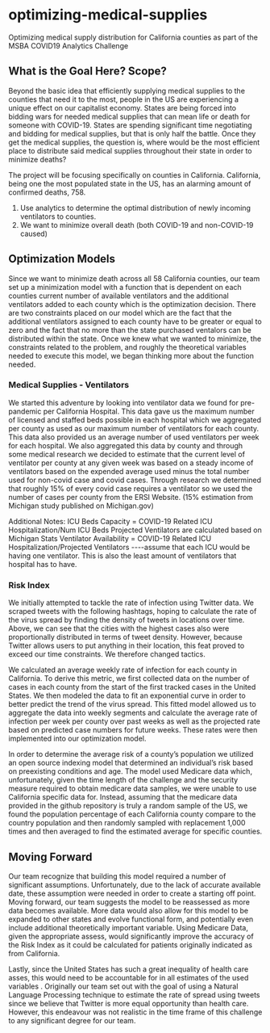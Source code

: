 # optimizing-medical-supplies
Optimizing medical supply distribution for California counties as part of the MSBA COVID19 Analytics Challenge

## What is the Goal Here? Scope?
Beyond the basic idea that efficiently supplying medical supplies to the counties that need it to the most, people in the US are experiencing a unique effect on our capitalist economy. States are being forced into bidding wars for needed medical supplies that can mean life or death for someone with COVID-19. States are spending significant time negotiating and bidding for medical supplies, but that is only half the battle. Once they get the medical supplies, the question is, where would be the most efficient place to distribute said medical supplies throughout their state in order to minimize deaths?

The project will be focusing specifically on counties in California. California, being one the most populated state in the US, has an alarming amount of confirmed deaths, 758.  

1. Use analytics to determine the optimal distribution of newly incoming ventilators to counties. 
2. We want to minimize overall death (both COVID-19 and non-COVID-19 caused)

## Optimization Models
Since we want to minimize death across all 58 California counties, our team set up a minimization model with a function that is dependent on each counties current number of available ventilators and the additional ventilators added to each county which is the optimization decision. There are two constraints placed on our model which are the fact that the additional ventilators assigned to each county have to be greater or equal to zero and the fact that no more than the state purchased ventalors can be distributed within the state. Once we knew what we wanted to minimize, the constraints related to the problem, and roughly the theoretical variables needed to execute this model, we began thinking more about the function needed. 

### Medical Supplies - Ventilators
We started this adventure by looking into ventilator data we found for pre-pandemic per California Hospital. This data gave us the maximum number of licensed and staffed beds possible in each hospital which we aggregated per county as used as our maximum number of ventilators for each county. This data also provided us an average number of used ventilators per week for each hospital. We also aggregated this data by county and through some medical research we decided to estimate that the current level of ventilator per county at any given week was based on a steady income of ventilators based on the expended average used minus the total number used for non-covid case and covid cases. Through research we determined that roughly 15% of every covid case requires a ventilator so we used the number of cases per county from the ERSI Website. (15% estimation from Michigan study published on Michigan.gov)

Additional Notes:
ICU Beds Capacity = COVID-19 Related ICU Hospitalization/Num ICU Beds
Projected Ventilators are calculated based on Michigan Stats
Ventilator Availability = COVID-19 Related ICU Hospitalization/Projected Ventilators ----assume that each ICU would be having one ventilator. This is also the least amount of ventilators that hospital has to have.

### Risk Index
We initially attempted to tackle the rate of infection using Twitter data. We scraped tweets with the following hashtags, hoping to calculate the rate of the virus spread by finding the density of tweets in locations over time. Above, we can see that the cities with the highest cases also were proportionally distributed in terms of tweet density. However, because Twitter allows users to put anything in their location, this feat proved to exceed our time constraints. We therefore changed tactics.

We calculated an average weekly rate of infection for each county in California. To derive this metric, we first collected data on the number of cases in each county from the start of the first tracked cases in the United States. We then modeled the data to fit an exponential curve in order to better predict the trend of the virus spread. This fitted model allowed us to aggregate the data into weekly segments and calculate the average rate of infection per week per county over past weeks as well as the projected rate based on predicted case numbers for future weeks. These rates were then implemented into our optimization model.

In order to determine the average risk of a county’s population we utilized an open source indexing model that determined an individual’s risk based on preexisting conditions and age. The model used Medicare data which, unfortunately, given the time length of the challenge and the security measure required to obtain medicare data samples, we were unable to use California specific data for. Instead, assuming that the medicare data provided in the github repository is truly a random sample of the US, we found the population percentage of each California county compare to the country population and then randomly sampled with replacement 1,000 times and then averaged to find the estimated average for specific counties. 

## Moving Forward
Our team recognize that building this model required a number of significant assumptions. Unfortunately, due to the lack of accurate available date, these assumption were needed in order to create a starting off point. Moving forward, our team suggests the model to be reassessed as more data becomes available. More data would also allow for this model to be expanded to other states and evolve functional form, and potentially even include additional theoretically important variable.  Using Medicare Data, given the appropriate assess, would significantly improve the accuracy of the Risk Index as it could be calculated for patients originally indicated as from California. 

Lastly, since the United States has such a great inequality of health care asses, this would need to be accountable for in all estimates of the used variables . Originally our team set out with the goal of using a Natural Language Processing technique to estimate the rate of spread using tweets since we believe that Twitter is more equal opportunity than health care. However, this endeavour was not realistic in the time frame of this challenge to any significant degree for our team.









